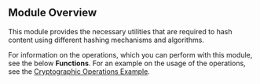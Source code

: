 ## Module Overview

This module provides the necessary utilities that are required to hash content using different hashing mechanisms and algorithms. 

For information on the operations, which you can perform with this module, see the below **Functions**. For an example on the usage of the operations, see the [Cryptographic Operations Example](https://ballerina.io/learn/by-example/crypto.html).
